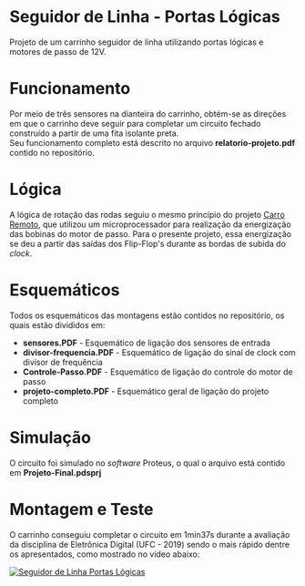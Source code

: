 # Seguidor de Linha - Portas Lógicas
Projeto de um carrinho seguidor de linha utilizando portas lógicas e motores de passo de 12V.

# Funcionamento
Por meio de três sensores na dianteira do carrinho, obtém-se as direções em que o carrinho deve seguir para completar um circuito fechado construído a partir de uma fita isolante preta. \
Seu funcionamento completo está descrito no arquivo **relatorio-projeto.pdf** contido no repositório.

# Lógica
A lógica de rotação das rodas seguiu o mesmo princípio do projeto [Carro Remoto](https://github.com/luiseduardobr1/remotecar/), que utilizou um microprocessador para realização da energização das bobinas do motor de passo. Para o presente projeto, essa energização se deu a partir das saídas dos Flip-Flop's durante as bordas de subida do *clock*. 

# Esquemáticos
Todos os esquemáticos das montagens estão contidos no repositório, os quais estão divididos em:
* **sensores.PDF** - Esquemático de ligação dos sensores de entrada 
* **divisor-frequencia.PDF** - Esquemático de ligação do sinal de clock com divisor de frequência 
* **Controle-Passo.PDF** - Esquemático de ligação do controle do motor de passo 
* **projeto-completo.PDF** - Esquemático geral de ligação do projeto completo 

# Simulação
O circuito foi simulado no *software* Proteus, o qual o arquivo está contido em **Projeto-Final.pdsprj**

# Montagem e Teste
O carrinho conseguiu completar o circuito em 1min37s durante a avaliação da disciplina de Eletrônica Digital (UFC - 2019) sendo o mais rápido dentre os apresentados, como mostrado no vídeo abaixo:

[![Seguidor de Linha Portas Lógicas](https://img.youtube.com/vi/th3yvXdkAdE/0.jpg)](https://www.youtube.com/watch?v=th3yvXdkAdE)
